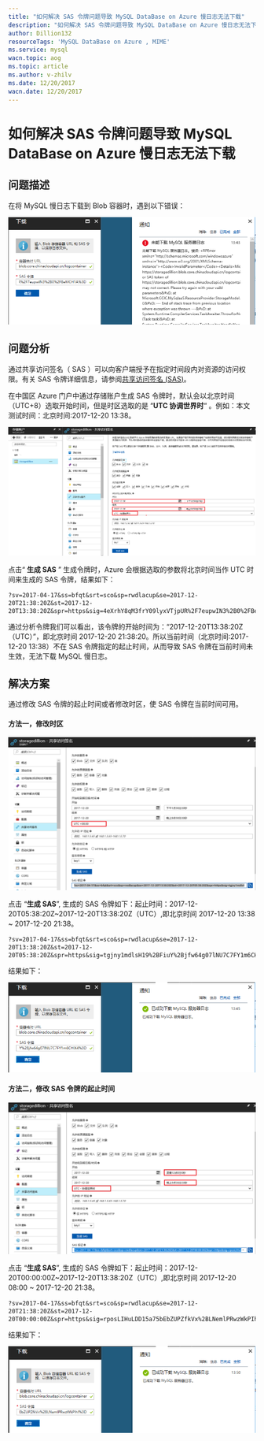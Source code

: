 ```yaml
---
title: "如何解决 SAS 令牌问题导致 MySQL DataBase on Azure 慢日志无法下载"
description: "如何解决 SAS 令牌问题导致 MySQL DataBase on Azure 慢日志无法下载"
author: Dillion132
resourceTags: 'MySQL DataBase on Azure , MIME'
ms.service: mysql
wacn.topic: aog
ms.topic: article
ms.author: v-zhilv
ms.date: 12/20/2017
wacn.date: 12/20/2017
---
```


# 如何解决 SAS 令牌问题导致 MySQL DataBase on Azure 慢日志无法下载

## 问题描述

在将 MySQL 慢日志下载到 Blob 容器时，遇到以下错误：

![error](./media/aog-mysql-download-mysql-slow-query-log/error.PNG)

## 问题分析

通过共享访问签名（ SAS ）可以向客户端授予在指定时间段内对资源的访问权限。有关 SAS 令牌详细信息，请参阅[共享访问签名 (SAS)](https://docs.azure.cn/storage/common/storage-dotnet-shared-access-signature-part-1)。

在中国区 Azure 门户中通过存储账户生成 SAS 令牌时，默认会以北京时间（UTC+8）选取开始时间，但是时区选取的是 “**UTC 协调世界时**“ 。例如：本文测试时间：北京时间:2017-12-20 13:38。

![Capture1](./media/aog-mysql-download-mysql-slow-query-log/Capture1.PNG)

点击“ **生成 SAS** ” 生成令牌时，Azure 会根据选取的参数将北京时间当作 UTC 时间来生成的 SAS 令牌，结果如下：

```
?sv=2017-04-17&ss=bfqt&srt=sco&sp=rwdlacup&se=2017-12-20T21:38:20Z&st=2017-12-20T13:38:20Z&spr=https&sig=4eXrhY8qM3frY09lyxVTjpUR%2F7eupwIN3%2B0%2FBeMCH1A%3D
```

通过分析令牌我们可以看出，该令牌的开始时间为：“2017-12-20T13:38:20Z（UTC）”，即北京时间 2017-12-20 21:38:20。所以当前时间（北京时间:2017-12-20 13:38）不在 SAS 令牌指定的起止时间，从而导致 SAS 令牌在当前时间未生效，无法下载 MySQL 慢日志。

## 解决方案

通过修改 SAS 令牌的起止时间或者修改时区，使 SAS 令牌在当前时间可用。

#### 方法一，修改时区

![method1](./media/aog-mysql-download-mysql-slow-query-log/method1.PNG)

点击 “**生成 SAS**”, 生成的 SAS 令牌如下：起止时间：2017-12-20T05:38:20Z~2017-12-20T13:38:20Z（UTC）,即北京时间 2017-12-20 13:38 ~ 2017-12-20 21:38。

```
?sv=2017-04-17&ss=bfqt&srt=sco&sp=rwdlacup&se=2017-12-20T13:38:20Z&st=2017-12-20T05:38:20Z&spr=https&sig=tgjny1mdlsH19%2BFiuY%2Bjfw64g07lNU7C7FY1m6CHlX4%3D
```

结果如下：

![success1](./media/aog-mysql-download-mysql-slow-query-log/success1.PNG)

#### 方法二，修改 SAS 令牌的起止时间

![method2](./media/aog-mysql-download-mysql-slow-query-log/method2.PNG)

点击 “**生成 SAS**”, 生成的 SAS 令牌如下：起止时间：2017-12-20T00:00:00Z~2017-12-20T13:38:20Z（UTC）,即北京时间 2017-12-20 08:00 ~ 2017-12-20 21:38。

```
?sv=2017-04-17&ss=bfqt&srt=sco&sp=rwdlacup&se=2017-12-20T21:38:20Z&st=2017-12-20T00:00:00Z&spr=https&sig=rposLIHuLDD15a75bEbZUPZfkVx%2BLNemlPRwzWkPIhI%3D
```

结果如下：

![success2](./media/aog-mysql-download-mysql-slow-query-log/success2.PNG)